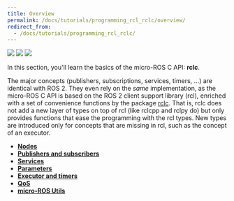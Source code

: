 ```yaml
---
title: Overview
permalink: /docs/tutorials/programming_rcl_rclc/overview/
redirect_from:
  - /docs/tutorials/programming_rcl_rclc/
---
```


<img src="https://img.shields.io/badge/Written_for-Foxy-green" style="display:inline"/> <img src="https://img.shields.io/badge/Tested_on-Galactic-green" style="display:inline"/> <img src="https://img.shields.io/badge/Tested_on-Rolling-green" style="display:inline"/>
  
In this section, you'll learn the basics of the micro-ROS C API: **rclc**.

The major concepts (publishers, subscriptions, services, timers, ...) are identical with ROS 2. They even rely on the *same* implementation, as the micro-ROS C API is based on the ROS 2 client support library (rcl), enriched with a set of convenience functions by the package [rclc](https://github.com/ros2/rclc/). That is, rclc does not add a new layer of types on top of rcl (like rclcpp and rclpy do) but only provides functions that ease the programming with the rcl types. New types are introduced only for concepts that are missing in rcl, such as the concept of an executor.

* [**Nodes**](../node/)
* [**Publishers and subscribers**](../pub_sub/)
* [**Services**](../service/)
* [**Parameters**](../parameters/)
* [**Executor and timers**](../executor/)
* [**QoS**](../qos/)
* [**micro-ROS Utils**](../micro-ROS/)

